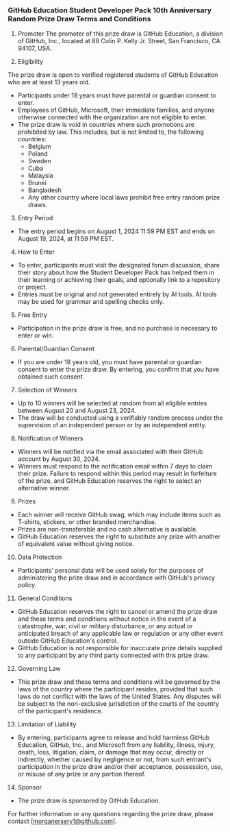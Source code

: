 ### GitHub Education Student Developer Pack 10th Anniversary Random Prize Draw Terms and Conditions

1. Promoter
The promoter of this prize draw is GitHub Education, a division of GitHub, Inc., located at 88 Colin P. Kelly Jr. Street, San Francisco, CA 94107, USA.

2. Eligibility

The prize draw is open to verified registered students of GitHub Education who are at least 13 years old.
- Participants under 18 years must have parental or guardian consent to enter.
- Employees of GitHub, Microsoft, their immediate families, and anyone otherwise connected with the organization are not eligible to enter.
- The prize draw is void in countries where such promotions are prohibited by law. This includes, but is not limited to, the following countries:
  - Belgium
  - Poland
  - Sweden
  - Cuba
  - Malaysia
  - Brunei
  - Bangladesh
  - Any other country where local laws prohibit free entry random prize draws.

3. Entry Period

- The entry period begins on August 1, 2024 11:59 PM EST and ends on August 19, 2024, at 11:59 PM EST.

4. How to Enter

- To enter, participants must visit the designated forum discussion, share their story about how the Student Developer Pack has helped them in their learning or achieving their goals, and optionally link to a repository or project.
- Entries must be original and not generated entirely by AI tools. AI tools may be used for grammar and spelling checks only.

5. Free Entry

- Participation in the prize draw is free, and no purchase is necessary to enter or win.

6. Parental/Guardian Consent

- If you are under 18 years old, you must have parental or guardian consent to enter the prize draw. By entering, you confirm that you have obtained such consent.

7. Selection of Winners

- Up to 10 winners will be selected at random from all eligible entries between August 20 and August 23, 2024.
- The draw will be conducted using a verifiably random process under the supervision of an independent person or by an independent entity.

8. Notification of Winners

- Winners will be notified via the email associated with their GitHub account by August 30, 2024.
- Winners must respond to the notification email within 7 days to claim their prize. Failure to respond within this period may result in forfeiture of the prize, and GitHub Education reserves the right to select an alternative winner.

9. Prizes

- Each winner will receive GitHub swag, which may include items such as T-shirts, stickers, or other branded merchandise.
- Prizes are non-transferable and no cash alternative is available.
- GitHub Education reserves the right to substitute any prize with another of equivalent value without giving notice.

10. Data Protection

- Participants' personal data will be used solely for the purposes of administering the prize draw and in accordance with GitHub's privacy policy.

11. General Conditions

- GitHub Education reserves the right to cancel or amend the prize draw and these terms and conditions without notice in the event of a catastrophe, war, civil or military disturbance, or any actual or anticipated breach of any applicable law or regulation or any other event outside GitHub Education's control.
- GitHub Education is not responsible for inaccurate prize details supplied to any participant by any third party connected with this prize draw.

12. Governing Law

- This prize draw and these terms and conditions will be governed by the laws of the country where the participant resides, provided that such laws do not conflict with the laws of the United States. Any disputes will be subject to the non-exclusive jurisdiction of the courts of the country of the participant's residence.

13. Limitation of Liability

- By entering, participants agree to release and hold harmless GitHub Education, GitHub, Inc., and Microsoft from any liability, illness, injury, death, loss, litigation, claim, or damage that may occur, directly or indirectly, whether caused by negligence or not, from such entrant's participation in the prize draw and/or their acceptance, possession, use, or misuse of any prize or any portion thereof.

14. Sponsor

- The prize draw is sponsored by GitHub Education.

For further information or any questions regarding the prize draw, please contact [morganersery1@github.com].

